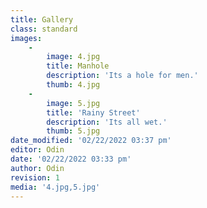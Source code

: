 ```yaml
---
title: Gallery
class: standard
images:
    -
        image: 4.jpg
        title: Manhole
        description: 'Its a hole for men.'
        thumb: 4.jpg
    -
        image: 5.jpg
        title: 'Rainy Street'
        description: 'Its all wet.'
        thumb: 5.jpg
date_modified: '02/22/2022 03:37 pm'
editor: Odin
date: '02/22/2022 03:33 pm'
author: Odin
revision: 1
media: '4.jpg,5.jpg'
---
```


